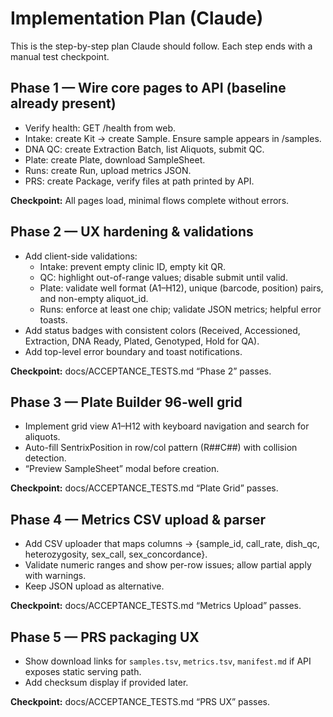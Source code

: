 # Implementation Plan (Claude)
This is the step-by-step plan Claude should follow. Each step ends with a manual test checkpoint.

## Phase 1 — Wire core pages to API (baseline already present)
- Verify health: GET /health from web.
- Intake: create Kit → create Sample. Ensure sample appears in /samples.
- DNA QC: create Extraction Batch, list Aliquots, submit QC.
- Plate: create Plate, download SampleSheet.
- Runs: create Run, upload metrics JSON.
- PRS: create Package, verify files at path printed by API.

**Checkpoint:** All pages load, minimal flows complete without errors.

## Phase 2 — UX hardening & validations
- Add client-side validations:
  - Intake: prevent empty clinic ID, empty kit QR.
  - QC: highlight out-of-range values; disable submit until valid.
  - Plate: validate well format (A1–H12), unique (barcode, position) pairs, and non-empty aliquot_id.
  - Runs: enforce at least one chip; validate JSON metrics; helpful error toasts.
- Add status badges with consistent colors (Received, Accessioned, Extraction, DNA Ready, Plated, Genotyped, Hold for QA).
- Add top-level error boundary and toast notifications.

**Checkpoint:** docs/ACCEPTANCE_TESTS.md “Phase 2” passes.

## Phase 3 — Plate Builder 96‑well grid
- Implement grid view A1–H12 with keyboard navigation and search for aliquots.
- Auto-fill SentrixPosition in row/col pattern (R##C##) with collision detection.
- “Preview SampleSheet” modal before creation.

**Checkpoint:** docs/ACCEPTANCE_TESTS.md “Plate Grid” passes.

## Phase 4 — Metrics CSV upload & parser
- Add CSV uploader that maps columns → {sample_id, call_rate, dish_qc, heterozygosity, sex_call, sex_concordance}.
- Validate numeric ranges and show per-row issues; allow partial apply with warnings.
- Keep JSON upload as alternative.

**Checkpoint:** docs/ACCEPTANCE_TESTS.md “Metrics Upload” passes.

## Phase 5 — PRS packaging UX
- Show download links for `samples.tsv`, `metrics.tsv`, `manifest.md` if API exposes static serving path.
- Add checksum display if provided later.

**Checkpoint:** docs/ACCEPTANCE_TESTS.md “PRS UX” passes.

